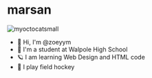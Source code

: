 # marsan
![myoctocatsmall](https://github.com/user-attachments/assets/997ac22b-9831-4e9b-b2f2-7372ab9e2be3)

- 🍪 Hi, I'm @zoeyym
- 🙉 I'm a student at Walpole High School
- 🪐 I am learning Web Design and HTML code
- 🏑 I play field hockey
